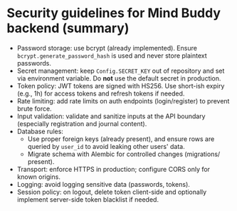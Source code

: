 # Security guidelines for Mind Buddy backend (summary)

- Password storage: use bcrypt (already implemented). Ensure `bcrypt.generate_password_hash` is used and never store plaintext passwords.
- Secret management: keep `Config.SECRET_KEY` out of repository and set via environment variable. Do **not** use the default secret in production.
- Token policy: JWT tokens are signed with HS256. Use short-ish expiry (e.g., 1h) for access tokens and refresh tokens if needed.
- Rate limiting: add rate limits on auth endpoints (login/register) to prevent brute force.
- Input validation: validate and sanitize inputs at the API boundary (especially registration and journal content).
- Database rules:
  - Use proper foreign keys (already present), and ensure rows are queried by `user_id` to avoid leaking other users' data.
  - Migrate schema with Alembic for controlled changes (migrations/ present).
- Transport: enforce HTTPS in production; configure CORS only for known origins.
- Logging: avoid logging sensitive data (passwords, tokens).
- Session policy: on logout, delete token client-side and optionally implement server-side token blacklist if needed.
